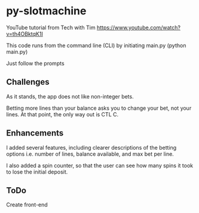 # py-slotmachine

YouTube tutorial from Tech with Tim https://www.youtube.com/watch?v=th4OBktqK1I

This code runs from the command line (CLI) by initiating main.py (python main.py)

Just follow the prompts

## Challenges

As it stands, the app does not like non-integer bets.

Betting more lines than your balance asks you to change your bet, not your lines. At that point, the only way out is CTL C.

## Enhancements

I added several features, including clearer descriptions of the betting options i.e. number of lines, balance available, and max bet per line.

I also added a spin counter, so that the user can see how many spins it took to lose the initial deposit.

## ToDo

Create front-end
